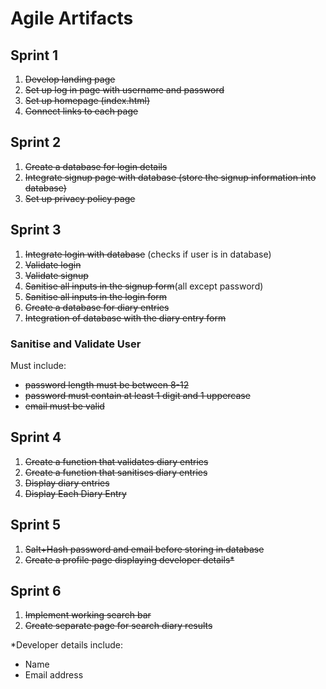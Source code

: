 # Agile Artifacts

## Sprint 1

1. ~~Develop landing page~~
2. ~~Set up log in page with username and password~~
3. ~~Set up homepage (index.html)~~
4. ~~Connect links to each page~~

## Sprint 2

1. ~~Create a database for login details~~
2. ~~Integrate signup page with database (store the signup information into database)~~
3. ~~Set up privacy policy page~~

## Sprint 3

1. ~~Integrate login with database~~ (checks if user is in database)
2. ~~Validate login~~
3. ~~Validate signup~~
4. ~~Sanitise all inputs in the signup form~~(all except password)
5. ~~Sanitise all inputs in the login form~~
6. ~~Create a database for diary entries~~
7. ~~Integration of database with the diary entry form~~

### Sanitise and Validate User

Must include:

- ~~password length must be between 8-12~~
- ~~password must contain at least 1 digit and 1 uppercase~~
- ~~email must be valid~~

## Sprint 4

1. ~~Create a function that validates diary entries~~
2. ~~Create a function that sanitises diary entries~~
3. ~~Display diary entries~~
4. ~~Display Each Diary Entry~~

## Sprint 5

1. ~~Salt+Hash password and email before storing in database~~
2. ~~Create a profile page displaying developer details\*~~

## Sprint 6

1. ~~Implement working search bar~~
2. ~~Create separate page for search diary results~~

\*Developer details include:

- Name
- Email address
